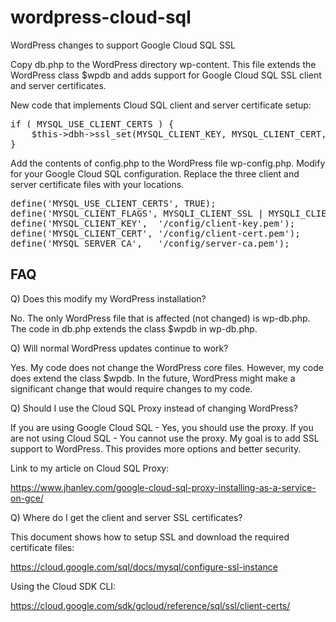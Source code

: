 # wordpress-cloud-sql
WordPress changes to support Google Cloud SQL SSL

Copy db.php to the WordPress directory wp-content. This file extends the WordPress class $wpdb and adds support for Google Cloud SQL SSL client and server certificates.

New code that implements Cloud SQL client and server certificate setup:
<pre>
if ( MYSQL_USE_CLIENT_CERTS ) {
	$this->dbh->ssl_set(MYSQL_CLIENT_KEY, MYSQL_CLIENT_CERT, MYSQL_SERVER_CA, NULL, NULL);
}
</pre>

Add the contents of config.php to the WordPress file wp-config.php. Modify for your Google Cloud SQL configuration. Replace the three client and server certificate files with your locations.

<pre>
define('MYSQL_USE_CLIENT_CERTS', TRUE);
define('MYSQL_CLIENT_FLAGS', MYSQLI_CLIENT_SSL | MYSQLI_CLIENT_SSL_DONT_VERIFY_SERVER_CERT);
define('MYSQL_CLIENT_KEY',  '/config/client-key.pem');
define('MYSQL_CLIENT_CERT', '/config/client-cert.pem');
define('MYSQL_SERVER_CA',   '/config/server-ca.pem');
</pre>

## FAQ
Q) Does this modify my WordPress installation?

No. The only WordPress file that is affected (not changed) is wp-db.php. The code in db.php extends the class $wpdb in wp-db.php.

Q) Will normal WordPress updates continue to work?

Yes. My code does not change the WordPress core files. However, my code does extend the class $wpdb. In the future, WordPress might make a significant change that would require changes to my code.

Q) Should I use the Cloud SQL Proxy instead of changing WordPress?

If you are using Google Cloud SQL - Yes, you should use the proxy. If you are not using Cloud SQL - You cannot use the proxy. My goal is to add SSL support to WordPress. This provides more options and better security.

Link to my article on Cloud SQL Proxy:

https://www.jhanley.com/google-cloud-sql-proxy-installing-as-a-service-on-gce/

Q) Where do I get the client and server SSL certificates?

This document shows how to setup SSL and download the required certificate files:

https://cloud.google.com/sql/docs/mysql/configure-ssl-instance 

Using the Cloud SDK CLI:

https://cloud.google.com/sdk/gcloud/reference/sql/ssl/client-certs/

